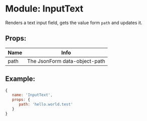 # Module: InputText

Renders a text input field, gets the value form `path` and updates it.

## Props:

Name | Info
---- | -----------------------------
path | The JsonForm data-object-path

## Example:

```js
{
   name: 'InputText',
   props: {
      path: 'hello.world.test'
   }
}
```
